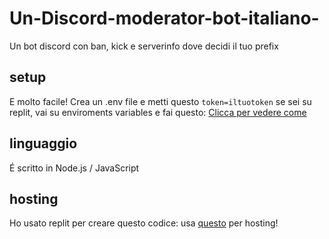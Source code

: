 # Un-Discord-moderator-bot-italiano-
Un bot discord con ban, kick e serverinfo dove decidi il tuo prefix

## setup
E molto facile! Crea un .env file e metti questo ```token=iltuotoken``` se sei su replit, vai su enviroments variables e fai questo: [Clicca per vedere come](https://drive.google.com/file/d/1Kq9WqpSjbO_yOqeqZoeD_dUjCOLGfTt1/view?usp=drivesdk)

## linguaggio

É scritto in Node.js / JavaScript

## hosting

Ho usato replit per creare questo codice: usa [questo](https://www.uptimerobot.com) per hosting!

